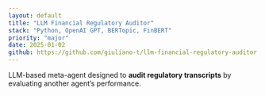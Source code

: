 ```yaml
---
layout: default
title: "LLM Financial Regulatory Auditor"
stack: "Python, OpenAI GPT, BERTopic, FinBERT"
priority: "major"
date: 2025-01-02
github: https://github.com/giuliano-t/llm-financial-regulatory-auditor
---
```


LLM-based meta-agent designed to **audit regulatory transcripts** by evaluating another agent’s performance.
